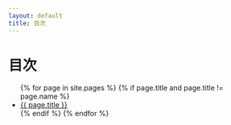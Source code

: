 ```yaml
---
layout: default
title: 目次
---
```


<h1>目次</h1>

<ul>
  {% for page in site.pages %}
    {% if page.title and page.title != page.name %}
      <li><a href="{{ page.url | relative_url }}">{{ page.title }}</a></li>
    {% endif %}
  {% endfor %}
</ul>

